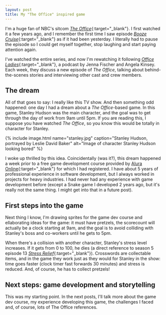 ```yaml
---
layout: post
title: My "The Office" inspired game
---
```


I'm a huge fan of NBC's sitcom [_The Office_](https://www.imdb.com/title/tt0386676/){:target="_blank"}. I first watched it a few years ago, and I remember the first time I saw episode [_Booze Cruise_](https://www.imdb.com/title/tt0664511/){:target="_blank"} as if it had been yesterday. I literally had to pause the episode so I could get myself together, stop laughing and start paying attention again.

I've watched the entire series, and now I'm rewatching it following [_Office Ladies_](https://officeladies.com/){:target="_blank"}, a podcast by Jenna Fischer and Angela Kinsey. Each week, they discuss a new episode of _The Office_, talking about behind-the-scenes stories and interviewing other cast and crew members.

## The dream

All of that goes to say: I really like this TV show. And then something odd happened: one day I had a dream about a _The Office_-based game. In this game, Stanley Hudson was the main character, and the goal was to get through the day of work from 9am until 5pm. If you are reading this, I suppose you have watched _The Office_, so you know this would be totally in character for Stanley.

{% include image.html name="stanley.jpg" caption="Stanley Hudson, portrayed by Leslie David Baker" alt="Image of character Stanley Hudson looking bored" %}


I woke up thrilled by this idea. Coincidentally (was it?), this dream happened a week prior to a free game development course provided by [Alura Online](https://www.alura.com.br/){:target="_blank"} for which I had registered. I have about 5 years of professional experience in software development, but I always worked in projects for heavy industries. I had never had any experience with game development before (except a Snake game I developed 2 years ago, but it's really not the same thing. I might get into that in a future post).

## First steps into the game

Next thing I know, I'm drawing sprites for the game dev course and ellaborating ideas for the game: it must have pretzels, the scorecount will actually be a clock starting at 9am, and the goal is to avoid colliding with Stanley's boss and co-workers until he gets to 5pm.

When there's a collision with another character, Stanley's stress level increases. If it gets from 0 to 100, he dies (a direct reference to season 5 episode 13 [_Stress Relief_](https://www.imdb.com/title/tt1248736/){:target="_blank"}). Crosswords are collectable items, and in the game they work just as they would for Stanley in the show: time goes faster (clock timer fast forwards 30 minutes) and stress is reduced. And, of course, he has to collect pretzels!

## Next steps: game development and storytelling

This was my starting point. In the next posts, I'll talk more about the game dev course, my experience developing this game, the challenges I faced and, of course, lots of The Office references.
